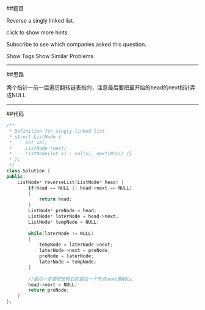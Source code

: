 ##题目

Reverse a singly linked list.

click to show more hints.

Subscribe to see which companies asked this question.

Show Tags
Show Similar Problems


------

##思路

两个指针一前一后遍历翻转链表指向，注意最后要把最开始的head的next指针弄成NULL

------

##代码

```cpp
/**
 * Definition for singly-linked list.
 * struct ListNode {
 *     int val;
 *     ListNode *next;
 *     ListNode(int x) : val(x), next(NULL) {}
 * };
 */
class Solution {
public:
    ListNode* reverseList(ListNode* head) {
        if(head == NULL || head->next == NULL)
        {
            return head;
        }
        ListNode* preNode = head;
        ListNode* laterNode = head->next;
        ListNode* tempNode = NULL;
        
        while(laterNode != NULL)
        {
            tempNode = laterNode->next;
            laterNode->next = preNode;
            preNode = laterNode;
            laterNode = tempNode;
        }
        
        //最后一定要把反转后的最后一个节点next置NULL
        head->next = NULL;
        return preNode;
    }
};
```